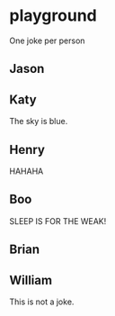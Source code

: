 # playground

One joke per person

## Jason

## Katy
The sky is blue.

## Henry
HAHAHA
## Boo
SLEEP IS FOR THE WEAK!
## Brian

## William
This is not a joke.
